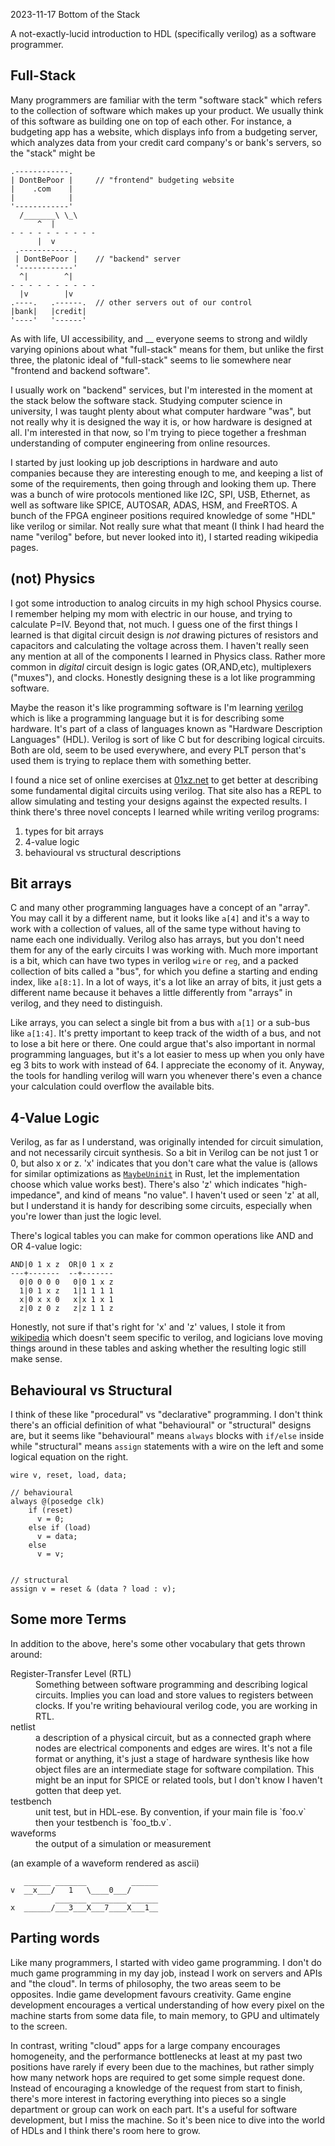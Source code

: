 <pmeta id="created">2023-11-17</pmeta>
<pmeta id="title">Bottom of the Stack</pmeta>

A not-exactly-lucid introduction to HDL (specifically verilog) as a software
programmer.

Full-Stack
----------

Many programmers are familiar with the term "software stack" which refers to
the collection of software which makes up your product. We usually think of this
software as building one on top of each other. For instance, a budgeting app has
a website, which displays info from a budgeting server, which analyzes data from
your credit card company's or bank's servers, so the "stack" might be

  
    .------------.
    | DontBePoor |     // "frontend" budgeting website
    |    .com    |
    |            |
    '------------'
      /_______\ \_\
          ^  |
    - - - - - - - - - -
          |  v
     .------------.
     | DontBePoor |    // "backend" server
     '------------'
      ^|        ^|
    - - - - - - - - - -
      |v        |v
    .----.   .------.  // other servers out of our control
    |bank|   |credit|
    '----'   '------'

As with life, UI accessibility, and __ everyone seems to strong and wildly
varying opinions about what "full-stack" means for them, but unlike the first
three, the platonic ideal of "full-stack" seems to lie somewhere near "frontend
and backend software".

I usually work on "backend" services, but I'm interested in the moment at the
stack below the software stack. Studying computer science in university, I
was taught plenty about what computer hardware "was", but not really why it is
designed the way it is, or how hardware is designed at all. I'm interested in
that now, so I'm trying to piece together a freshman understanding of computer
engineering from online resources.

I started by just looking up job descriptions in hardware and auto companies
because they are interesting enough to me, and keeping a list of some of the
requirements, then going through and looking them up. There was a bunch of
wire protocols mentioned like I2C, SPI, USB, Ethernet, as well as software
like SPICE, AUTOSAR, ADAS, HSM, and FreeRTOS. A bunch of the FPGA engineer
positions required knowledge of some "HDL" like verilog or similar.
Not really sure what that meant (I think I had heard the name "verilog"
before, but never looked into it), I started reading wikipedia pages.

(not) Physics
-------------

I got some introduction to analog circuits in my high school Physics course.
I remember helping my mom with electric in our house, and trying to calculate
P=IV. Beyond that, not much. I guess one of the first things I learned is that
digital circuit design is *not* drawing pictures of resistors and capacitors and
calculating the voltage across them. I haven't really seen any mention at all
of the components I learned in Physics class. Rather more common in _digital_
circuit design is logic gates (OR,AND,etc), multiplexers ("muxes"), and clocks.
Honestly designing these is a lot like programming software.

Maybe the reason it's like programming software is I'm learning [verilog] which
is like a programming language but it is for describing some hardware. It's part
of a class of languages known as "Hardware Description Languages" (HDL). Verilog is
sort of like C but for describing logical circuits. Both are old, seem to be
used everywhere, and every PLT person that's used them is trying to replace them
with something better.

I found a nice set of online exercises at [01xz.net] to  get better at describing some fundamental digital circuits using verilog.
That site also has a REPL to allow simulating and testing your designs against
the expected results.
I think there's three novel concepts I learned while writing verilog programs:

  1. types for bit arrays
  2. 4-value logic
  3. behavioural vs structural descriptions

Bit arrays
----------

C and many other programming languages have a concept of an "array".
You may call it by a different name, but it looks like `a[4]` and it's
a way to work with a collection of values, all of the same type without
having to name each one individually. Verilog also has arrays, but you don't
need them for any of the early circuits I was working with. Much more important
is a bit, which can have two types in verilog `wire` or `reg`, and a packed
collection of bits called a "bus", for which you define a starting and ending index,
like `a[8:1]`. In a lot of ways, it's a lot like an array of bits, it just gets
a different name because it behaves a little differently from "arrays" in
verilog, and they need to distinguish.

Like arrays, you can select a single bit from a bus with `a[1]` or a sub-bus
like `a[1:4]`. It's pretty important to keep track of the width of a bus, and
not to lose a bit here or there. One could argue that's also important in normal
programming languages, but it's a lot easier to mess up when you only have eg 3
bits to work with instead of 64. I appreciate the economy of it. Anyway, the tools
for handling verilog will warn you whenever there's even a chance your calculation
could overflow the available bits.

4-Value Logic
-------------

Verilog, as far as I understand, was originally intended for circuit simulation,
and not necessarily circuit synthesis. So a bit in Verilog can be not just 1 or 0,
but also x or z. 'x' indicates that you don't care what the value is (allows for
similar optimizations as [`MaybeUninit`] in Rust, let the implementation choose which
value works best). There's also 'z' which indicates "high-impedance", and kind of means
"no value". I haven't used or seen 'z' at all, but I understand it is handy for
describing some circuits, especially when you're lower than just the logic level.

There's logical tables you can make for common operations like AND and OR 4-value logic:

    AND|0 1 x z  OR|0 1 x z
    ---+-------  --+-------
      0|0 0 0 0   0|0 1 x z
      1|0 1 x z   1|1 1 1 1
      x|0 x x 0   x|x 1 x 1
      z|0 z 0 z   z|z 1 1 z

Honestly, not sure if that's right for 'x' and 'z' values, I stole it from
[wikipedia][4vl_wiki] which doesn't seem specific to verilog, and logicians
love moving things around in these tables and asking whether the resulting logic
still make sense.

Behavioural vs Structural
-------------------------

I think of these like "procedural" vs "declarative" programming. I don't think
there's an official definition of what "behavioural" or "structural" designs
are, but it seems like "behavioural" means `always` blocks with `if/else` inside
while "structural" means `assign` statements with a wire on the left and some
logical equation on the right.

    wire v, reset, load, data;

    // behavioural
    always @(posedge clk) 
        if (reset)
          v = 0;
        else if (load)
          v = data;
        else
          v = v;


    // structural
    assign v = reset & (data ? load : v);

Some more Terms
---------------

In addition to the above, here's some other vocabulary that gets thrown around:

<dl>
<dt>Register-Transfer Level (RTL)</dt>
<dd>Something between software programming
and describing logical circuits. Implies you can load and store values to
registers between clocks. If you're writing behavioural verilog code, you
are working in RTL.</dd>
<dt>netlist</dt>
<dd>a description of a physical circuit, but as a connected graph where
nodes are electrical components and edges are wires. It's not a file format or
anything, it's just a stage of hardware synthesis like how object files are an
intermediate stage for software compilation. This might be an input for
SPICE or related tools, but I don't know I haven't gotten that deep yet.</dd>
<dt>testbench</dt>
<dd>unit test, but in HDL-ese. By convention, if your main file is
`foo.v` then your testbench is `foo_tb.v`.</dd>
<dt>waveforms</dt><dd>the output of a simulation or measurement</dd>
</dl>


(an example of a waveform rendered as ascii)

       ______ _______          ______
    v  __x___/   1   \____0___/
              _______ ________ ______
    x  ______/___3___X___7____X___1__

Parting words
-------------

Like many programmers, I started with video game programming. I don't do much
game programming in my day job, instead I work on servers and APIs and "the
cloud". In terms of philosophy, the two areas seem to be opposites. Indie game
development favours creativity. Game engine development encourages a vertical
understanding of how every pixel on the machine starts from some data file, to
main memory, to GPU and ultimately to the screen.

In contrast, writing "cloud" apps for a large company encourages homogeneity,
and the performance bottlenecks at least at my past two positions have rarely
if every been due to the machines, but rather simply how many network hops are
required to get some simple request done. Instead of encouraging a knowledge of
the request from start to finish, there's more interest in factoring everything
into pieces so a single department or group can work on each part. It's a useful
for software development, but I miss the machine. So it's been nice to dive into
the world of HDLs and I think there's room here to grow.

[01xz.net]: https://hdlbits.01xz.net/wiki/Main_Page
[verilog]: https://en.wikipedia.org/wiki/Verilog
[`MaybeUninit`]: https://doc.rust-lang.org/std/mem/union.MaybeUninit.html
[4vl_wiki]: https://en.wikipedia.org/wiki/Four-valued_logic
